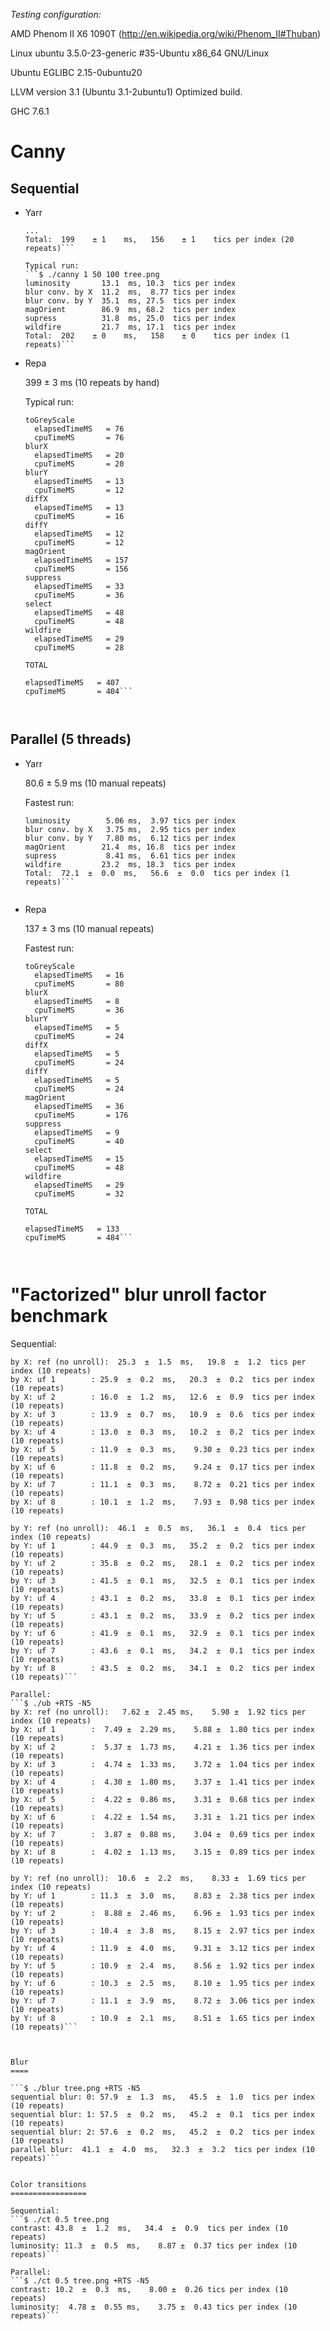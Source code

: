 *Testing configuration:*

AMD Phenom II X6 1090T (http://en.wikipedia.org/wiki/Phenom_II#Thuban)

Linux ubuntu 3.5.0-23-generic #35-Ubuntu x86_64 GNU/Linux

Ubuntu EGLIBC 2.15-0ubuntu20

LLVM version 3.1 (Ubuntu 3.1-2ubuntu1) Optimized build.

GHC 7.6.1



Canny
=====

Sequential
----------

* Yarr

  ```$ ./canny 20 50 100 tree.png 
  ...
  Total:  199    ± 1    ms,   156    ± 1    tics per index (20 repeats)```

  Typical run:
  ```$ ./canny 1 50 100 tree.png 
  luminosity       13.1  ms, 10.3  tics per index
  blur conv. by X  11.2  ms,  8.77 tics per index
  blur conv. by Y  35.1  ms, 27.5  tics per index
  magOrient        86.9  ms, 68.2  tics per index
  supress          31.8  ms, 25.0  tics per index
  wildfire         21.7  ms, 17.1  tics per index
  Total:  202    ± 0    ms,   158    ± 0    tics per index (1 repeats)```

* Repa

  399 ± 3 ms (10 repeats by hand)

  Typical run:
  ```$ ./repa-canny 1 50 100 tree.bmp t-o.bmp
  toGreyScale
    elapsedTimeMS   = 76
    cpuTimeMS       = 76
  blurX
    elapsedTimeMS   = 20
    cpuTimeMS       = 20
  blurY
    elapsedTimeMS   = 13
    cpuTimeMS       = 12
  diffX
    elapsedTimeMS   = 13
    cpuTimeMS       = 16
  diffY
    elapsedTimeMS   = 12
    cpuTimeMS       = 12
  magOrient
    elapsedTimeMS   = 157
    cpuTimeMS       = 156
  suppress
    elapsedTimeMS   = 33
    cpuTimeMS       = 36
  select
    elapsedTimeMS   = 48
    cpuTimeMS       = 48
  wildfire
    elapsedTimeMS   = 29
    cpuTimeMS       = 28

  TOTAL

  elapsedTimeMS   = 407
  cpuTimeMS       = 404```



Parallel (5 threads)
--------------------

* Yarr

  80.6 ± 5.9 ms (10 manual repeats)

  Fastest run:
  ```$ ./canny 1 50 100 tree.png +RTS -N5
  luminosity        5.06 ms,  3.97 tics per index
  blur conv. by X   3.75 ms,  2.95 tics per index
  blur conv. by Y   7.80 ms,  6.12 tics per index
  magOrient        21.4  ms, 16.8  tics per index
  supress           8.41 ms,  6.61 tics per index
  wildfire         23.2  ms, 18.3  tics per index
  Total:  72.1  ±  0.0  ms,   56.6  ±  0.0  tics per index (1 repeats)```


* Repa

  137 ± 3 ms (10 manual repeats)

  Fastest run:
  ```$ ./repa-canny 1 50 100 tree.bmp t-o.bmp +RTS -N5
  toGreyScale
    elapsedTimeMS   = 16
    cpuTimeMS       = 80
  blurX
    elapsedTimeMS   = 8
    cpuTimeMS       = 36
  blurY
    elapsedTimeMS   = 5
    cpuTimeMS       = 24
  diffX
    elapsedTimeMS   = 5
    cpuTimeMS       = 24
  diffY
    elapsedTimeMS   = 5
    cpuTimeMS       = 24
  magOrient
    elapsedTimeMS   = 36
    cpuTimeMS       = 176
  suppress
    elapsedTimeMS   = 9
    cpuTimeMS       = 40
  select
    elapsedTimeMS   = 15
    cpuTimeMS       = 48
  wildfire
    elapsedTimeMS   = 29
    cpuTimeMS       = 32

  TOTAL

  elapsedTimeMS   = 133
  cpuTimeMS       = 484```



"Factorized" blur unroll factor benchmark
=========================================

Sequential:
```$ ./ub
by X: ref (no unroll):  25.3  ±  1.5  ms,   19.8  ±  1.2  tics per index (10 repeats)
by X: uf 1        : 25.9  ±  0.2  ms,   20.3  ±  0.2  tics per index (10 repeats)
by X: uf 2        : 16.0  ±  1.2  ms,   12.6  ±  0.9  tics per index (10 repeats)
by X: uf 3        : 13.9  ±  0.7  ms,   10.9  ±  0.6  tics per index (10 repeats)
by X: uf 4        : 13.0  ±  0.3  ms,   10.2  ±  0.2  tics per index (10 repeats)
by X: uf 5        : 11.9  ±  0.3  ms,    9.30 ±  0.23 tics per index (10 repeats)
by X: uf 6        : 11.8  ±  0.2  ms,    9.24 ±  0.17 tics per index (10 repeats)
by X: uf 7        : 11.1  ±  0.3  ms,    8.72 ±  0.21 tics per index (10 repeats)
by X: uf 8        : 10.1  ±  1.2  ms,    7.93 ±  0.98 tics per index (10 repeats)

by Y: ref (no unroll):  46.1  ±  0.5  ms,   36.1  ±  0.4  tics per index (10 repeats)
by Y: uf 1        : 44.9  ±  0.3  ms,   35.2  ±  0.2  tics per index (10 repeats)
by Y: uf 2        : 35.8  ±  0.2  ms,   28.1  ±  0.2  tics per index (10 repeats)
by Y: uf 3        : 41.5  ±  0.1  ms,   32.5  ±  0.1  tics per index (10 repeats)
by Y: uf 4        : 43.1  ±  0.2  ms,   33.8  ±  0.1  tics per index (10 repeats)
by Y: uf 5        : 43.1  ±  0.2  ms,   33.9  ±  0.2  tics per index (10 repeats)
by Y: uf 6        : 41.9  ±  0.1  ms,   32.9  ±  0.1  tics per index (10 repeats)
by Y: uf 7        : 43.6  ±  0.1  ms,   34.2  ±  0.1  tics per index (10 repeats)
by Y: uf 8        : 43.5  ±  0.2  ms,   34.1  ±  0.2  tics per index (10 repeats)```

Parallel:
```$ ./ub +RTS -N5
by X: ref (no unroll):   7.62 ±  2.45 ms,    5.98 ±  1.92 tics per index (10 repeats)
by X: uf 1        :  7.49 ±  2.29 ms,    5.88 ±  1.80 tics per index (10 repeats)
by X: uf 2        :  5.37 ±  1.73 ms,    4.21 ±  1.36 tics per index (10 repeats)
by X: uf 3        :  4.74 ±  1.33 ms,    3.72 ±  1.04 tics per index (10 repeats)
by X: uf 4        :  4.30 ±  1.80 ms,    3.37 ±  1.41 tics per index (10 repeats)
by X: uf 5        :  4.22 ±  0.86 ms,    3.31 ±  0.68 tics per index (10 repeats)
by X: uf 6        :  4.22 ±  1.54 ms,    3.31 ±  1.21 tics per index (10 repeats)
by X: uf 7        :  3.87 ±  0.88 ms,    3.04 ±  0.69 tics per index (10 repeats)
by X: uf 8        :  4.02 ±  1.13 ms,    3.15 ±  0.89 tics per index (10 repeats)

by Y: ref (no unroll):  10.6  ±  2.2  ms,    8.33 ±  1.69 tics per index (10 repeats)
by Y: uf 1        : 11.3  ±  3.0  ms,    8.83 ±  2.38 tics per index (10 repeats)
by Y: uf 2        :  8.88 ±  2.46 ms,    6.96 ±  1.93 tics per index (10 repeats)
by Y: uf 3        : 10.4  ±  3.8  ms,    8.15 ±  2.97 tics per index (10 repeats)
by Y: uf 4        : 11.9  ±  4.0  ms,    9.31 ±  3.12 tics per index (10 repeats)
by Y: uf 5        : 10.9  ±  2.4  ms,    8.56 ±  1.92 tics per index (10 repeats)
by Y: uf 6        : 10.3  ±  2.5  ms,    8.10 ±  1.95 tics per index (10 repeats)
by Y: uf 7        : 11.1  ±  3.9  ms,    8.72 ±  3.06 tics per index (10 repeats)
by Y: uf 8        : 10.9  ±  2.1  ms,    8.51 ±  1.65 tics per index (10 repeats)```



Blur
====

```$ ./blur tree.png +RTS -N5
sequential blur: 0: 57.9  ±  1.3  ms,   45.5  ±  1.0  tics per index (10 repeats)
sequential blur: 1: 57.5  ±  0.2  ms,   45.2  ±  0.1  tics per index (10 repeats)
sequential blur: 2: 57.6  ±  0.2  ms,   45.2  ±  0.2  tics per index (10 repeats)
parallel blur:  41.1  ±  4.0  ms,   32.3  ±  3.2  tics per index (10 repeats)```


Color transitions
=================

Sequential:
```$ ./ct 0.5 tree.png
contrast: 43.8  ±  1.2  ms,   34.4  ±  0.9  tics per index (10 repeats)
luminosity: 11.3  ±  0.5  ms,    8.87 ±  0.37 tics per index (10 repeats)```

Parallel:
```$ ./ct 0.5 tree.png +RTS -N5
contrast: 10.2  ±  0.3  ms,    8.00 ±  0.26 tics per index (10 repeats)
luminosity:  4.78 ±  0.55 ms,    3.75 ±  0.43 tics per index (10 repeats)```